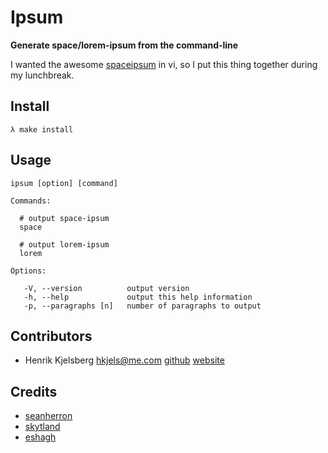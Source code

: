 
# Ipsum

__Generate space/lorem-ipsum from the command-line__

I wanted the awesome [spaceipsum](http://spaceipsum.com/) in vi, so I put 
this thing together during my lunchbreak.


## Install

    λ make install


## Usage

    ipsum [option] [command]

    Commands:

      # output space-ipsum
      space

      # output lorem-ipsum
      lorem

    Options:

       -V, --version          output version
       -h, --help             output this help information
       -p, --paragraphs [n]   number of paragraphs to output


## Contributors

* Henrik Kjelsberg <hkjels@me.com> 
[github](http://github.com/hkjels/ "Github account")
[website](http://take.no/ "Development blog")


## Credits

* [seanherron](https://twitter.com/#!/seanherron)
* [skytland](https://twitter.com/#!/skytland)
* [eshagh](https://twitter.com/#!/eshagh)

